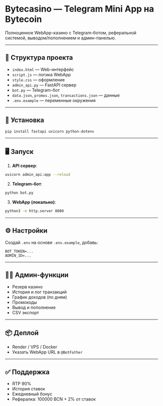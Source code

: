 
# Bytecasino — Telegram Mini App на Bytecoin

Полноценное WebApp-казино с Telegram-ботом, реферальной системой, выводом/пополнением и админ-панелью.

---

## 📁 Структура проекта

- `index.html` — Web-интерфейс
- `script.js` — логика WebApp
- `style.css` — оформление
- `admin_api.py` — FastAPI сервер
- `bot.py` — Telegram-бот
- `data.json`, `promos.json`, `transactions.json` — данные
- `.env.example` — переменные окружения

---

## 🚀 Установка

```bash
pip install fastapi uvicorn python-dotenv
```

---

## 🖥 Запуск

1. **API сервер**:
```bash
uvicorn admin_api:app --reload
```

2. **Telegram-бот**:
```bash
python bot.py
```

3. **WebApp (локально)**:
```bash
python3 -m http.server 8080
```

---

## ⚙ Настройки

Создай `.env` на основе `.env.example`, добавь:

```
BOT_TOKEN=...
ADMIN_ID=...
```

---

## 👨‍💼 Админ-функции

- Резерв казино
- История и лог транзакций
- График доходов (по дням)
- Промокоды
- Вывод и пополнение
- CSV экспорт

---

## 📦 Деплой

- Render / VPS / Docker
- Указать WebApp URL в `@BotFather`

---

## ✅ Поддержка

- RTP 90%
- История ставок
- Ежедневный бонус
- Рефералка: 100000 BCN + 2% от ставок
